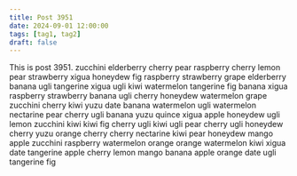 ```yaml
---
title: Post 3951
date: 2024-09-01 12:00:00
tags: [tag1, tag2]
draft: false
---
```

This is post 3951.
zucchini
elderberry
cherry
pear
raspberry
cherry
lemon
pear
strawberry
xigua
honeydew
fig
raspberry
strawberry
grape
elderberry
banana
ugli
tangerine
xigua
ugli
kiwi
watermelon
tangerine
fig
banana
xigua
raspberry
strawberry
banana
ugli
cherry
honeydew
watermelon
grape
zucchini
cherry
kiwi
yuzu
date
banana
watermelon
ugli
watermelon
nectarine
pear
cherry
ugli
banana
yuzu
quince
xigua
apple
honeydew
ugli
lemon
zucchini
kiwi
kiwi
fig
cherry
ugli
kiwi
ugli
pear
cherry
ugli
honeydew
cherry
yuzu
orange
cherry
cherry
nectarine
kiwi
pear
honeydew
mango
apple
zucchini
raspberry
watermelon
orange
orange
watermelon
kiwi
xigua
date
tangerine
apple
cherry
lemon
mango
banana
apple
orange
date
ugli
tangerine
fig
